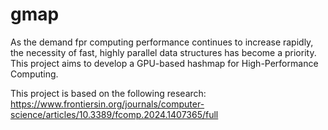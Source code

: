 # gmap

As the demand fpr computing performance continues to increase rapidly, the necessity of fast, highly parallel data structures has become a priority. This project aims to develop a GPU-based hashmap for High-Performance Computing.

This project is based on the following research:
https://www.frontiersin.org/journals/computer-science/articles/10.3389/fcomp.2024.1407365/full
